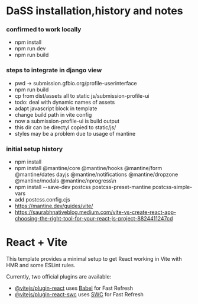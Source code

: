 # DaSS installation,history and notes

### confirmed to work locally

- npm install
- npm run dev
- npm run build

### steps to integrate in django view

- pwd -> submission.gfbio.org/profile-userinterface
- npm run build
- cp from dist/assets all to static js/submission-profile-ui
- todo: deal with dynamic names of assets
- adapt javascript block in template
- change build path in vite config
- now a submission-profile-ui is build output
- this dir can be directyl copied to static/js/
- styles may be a problem due to usage of mantine

### initial setup history

- npm install
- npm install @mantine/core @mantine/hooks @mantine/form @mantine/dates dayjs @mantine/notifications @mantine/dropzone
  @mantine/modals @mantine/nprogress\n
- npm install --save-dev postcss postcss-preset-mantine postcss-simple-vars
- add postcss.config.cjs
- https://mantine.dev/guides/vite/
- https://saurabhnativeblog.medium.com/vite-vs-create-react-app-choosing-the-right-tool-for-your-react-js-project-8824411247cd

# React + Vite

This template provides a minimal setup to get React working in Vite with HMR and some ESLint rules.

Currently, two official plugins are available:

- [@vitejs/plugin-react](https://github.com/vitejs/vite-plugin-react/blob/main/packages/plugin-react/README.md)
  uses [Babel](https://babeljs.io/) for Fast Refresh
- [@vitejs/plugin-react-swc](https://github.com/vitejs/vite-plugin-react-swc) uses [SWC](https://swc.rs/) for Fast
  Refresh
